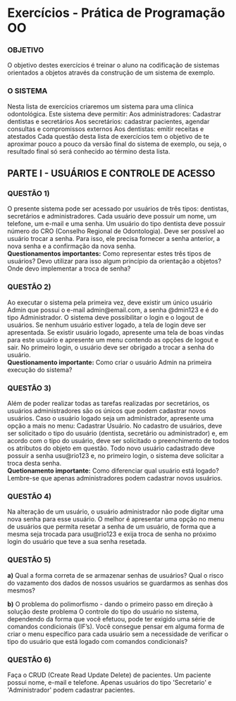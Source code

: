 <h1>Exercícios - Prática de Programação OO</h1>

<h3>OBJETIVO</h3>
O objetivo destes exercícios é treinar o aluno na codificação de sistemas orientados a objetos através da construção de um sistema de exemplo.

<h3>O SISTEMA</h3>
Nesta lista de exercícios criaremos um sistema para uma clínica odontológica. Este sistema deve permitir:
Aos administradores: Cadastrar dentistas e secretários
Aos secretários: cadastrar pacientes, agendar consultas e compromissos externos
Aos dentistas: emitir receitas e atestados
Cada questão desta lista de exercícios tem o objetivo de te aproximar pouco a pouco da versão final do sistema de exemplo, ou seja, o resultado final só será conhecido ao término desta lista.

<h2>PARTE I - USUÁRIOS E CONTROLE DE ACESSO</h2>

<h3>QUESTÃO 1)</h3>
O presente sistema pode ser acessado por usuários de três tipos: dentistas, secretários e administradores. Cada usuário deve possuir um nome, um telefone, um e-mail e uma senha. Um usuário do tipo dentista deve possuir número do CRO (Conselho Regional de Odontologia). Deve ser possível ao usuário trocar a senha. Para isso, ele precisa fornecer a senha anterior, a nova senha e a confirmação da nova senha.
<br />
<strong>Questionamentos importantes:</strong>
Como representar estes três tipos de usuários? Devo utilizar para isso algum princípio da orientação a objetos?
Onde devo implementar a troca de senha?

<h3>QUESTÃO 2)</h3>
Ao executar o sistema pela primeira vez, deve existir um único usuário Admin que possui o e-mail admin@email.com, a senha @dmin123 e é do tipo Administrador. O sistema deve possibilitar o login e o logout de usuários. Se nenhum usuário estiver logado, a tela de login deve ser apresentada. Se existir usuário logado, apresente uma tela de boas vindas para este usuário e apresente um menu contendo as opções de logout e sair. No primeiro login, o usuário deve ser obrigado a trocar a senha do usuário.
<br />
<strong>Questionamento importante:</strong>
Como criar o usuário Admin na primeira execução do sistema?

<h3>QUESTÃO 3)</h3>
Além de poder realizar todas as tarefas realizadas por secretários, os usuários administradores são os únicos que podem cadastrar novos usuários. Caso o usuário logado seja um administrador, apresente uma opção a mais no menu: Cadastrar Usuário. No cadastro de usuários, deve ser solicitado o tipo do usuário (dentista, secretário ou administrador) e, em acordo com o tipo do usuário, deve ser solicitado o preenchimento de todos os atributos do objeto em questão. Todo novo usuário cadastrado deve possuir a senha usu@rio123 e, no primeiro login, o sistema deve solicitar a troca desta senha. 
<br />
<strong>Quetionamento importante:</strong>
Como diferenciar qual usuário está logado? Lembre-se que apenas administradores podem cadastrar novos usuários.

<h3>QUESTÃO 4)</h3>
Na alteração de um usuário, o usuário administrador não pode digitar uma nova senha para esse usuário. O melhor é apresentar uma opção no menu de usuários que permita resetar a senha de um usuário, de forma que a mesma seja trocada para usu@rio123 e exija troca de senha no próximo login do usuário que teve a sua senha resetada.
 
<h3>QUESTÃO 5)</h3>
<strong>a)</strong> Qual a forma correta de se armazenar senhas de usuários?
Qual o risco do vazamento dos dados de nossos usuários se guardarmos as senhas dos mesmos?

<strong>b)</strong> O problema do polimorfismo - dando o primeiro passo em direção à solução deste problema
O controle do tipo do usuário no sistema, dependendo da forma que você efetuou, pode ter exigido uma série de comandos condicionais (IF’s). Você consegue pensar em alguma forma de criar o menu específico para cada usuário sem a necessidade de verificar o tipo do usuário que está logado com comandos condicionais?

<h3>QUESTÃO 6)</h3>
Faça o CRUD (Create Read Update Delete) de pacientes. Um paciente possui nome, e-mail e telefone. Apenas usuários do tipo 'Secretario' e 'Administrador' podem cadastrar pacientes.


